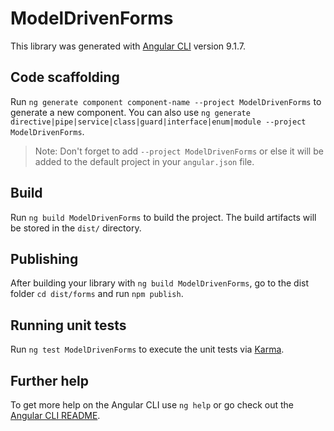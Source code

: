 # ModelDrivenForms

This library was generated with [Angular CLI](https://github.com/angular/angular-cli) version 9.1.7.

## Code scaffolding

Run `ng generate component component-name --project ModelDrivenForms` to generate a new component. You can also use `ng generate directive|pipe|service|class|guard|interface|enum|module --project ModelDrivenForms`.
> Note: Don't forget to add `--project ModelDrivenForms` or else it will be added to the default project in your `angular.json` file. 

## Build

Run `ng build ModelDrivenForms` to build the project. The build artifacts will be stored in the `dist/` directory.

## Publishing

After building your library with `ng build ModelDrivenForms`, go to the dist folder `cd dist/forms` and run `npm publish`.

## Running unit tests

Run `ng test ModelDrivenForms` to execute the unit tests via [Karma](https://karma-runner.github.io).

## Further help

To get more help on the Angular CLI use `ng help` or go check out the [Angular CLI README](https://github.com/angular/angular-cli/blob/master/README.md).
